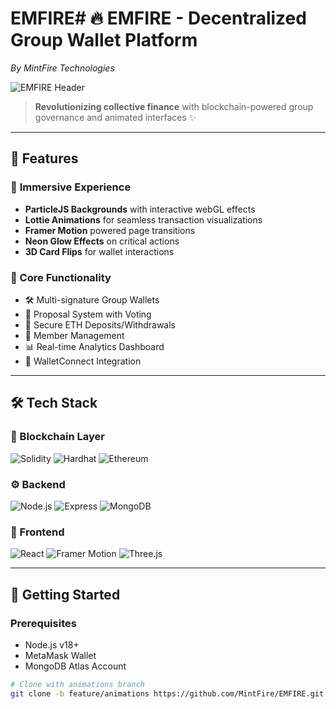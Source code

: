 # EMFIRE# 🔥 EMFIRE - Decentralized Group Wallet Platform 
*By MintFire Technologies*

![EMFIRE Header](https://media.giphy.com/media/v1.Y2lkPTc5MGI3NjExeXl3c2t1b3h4d2k5Z2V4M3VtOGV1eWx4bXh5Y3F5dDNwYjN4dGx3ZyZlcD12MV9pbnRlcm5hbF9naWZfYnlfaWQmY3Q9Zw/3ohs4kI2X9B7ctXvU4/giphy.gif)

> **Revolutionizing collective finance** with blockchain-powered group governance and animated interfaces ✨

---

## 🚀 Features

### 🌌 **Immersive Experience**
- **ParticleJS Backgrounds** with interactive webGL effects
- **Lottie Animations** for seamless transaction visualizations
- **Framer Motion** powered page transitions
- **Neon Glow Effects** on critical actions
- **3D Card Flips** for wallet interactions

### 💎 Core Functionality
- 🛠️ Multi-signature Group Wallets  
- 📜 Proposal System with Voting  
- 💸 Secure ETH Deposits/Withdrawals  
- 👥 Member Management  
- 📊 Real-time Analytics Dashboard  
- 🔐 WalletConnect Integration  

---

## 🛠 Tech Stack

### 🔗 Blockchain Layer
![Solidity](https://img.shields.io/badge/Solidity-%23363636.svg?style=for-the-badge&logo=solidity&logoColor=white)
![Hardhat](https://img.shields.io/badge/Hardhat-181A1F?style=for-the-badge&logo=hardhat)
![Ethereum](https://img.shields.io/badge/Ethereum-3C3C3D?style=for-the-badge&logo=Ethereum&logoColor=white)

### ⚙️ Backend
![Node.js](https://img.shields.io/badge/Node.js-43853D?style=for-the-badge&logo=node.js&logoColor=white)
![Express](https://img.shields.io/badge/Express.js-404D59?style=for-the-badge)
![MongoDB](https://img.shields.io/badge/MongoDB-4EA94B?style=for-the-badge&logo=mongodb&logoColor=white)

### 🎨 Frontend
![React](https://img.shields.io/badge/React-20232A?style=for-the-badge&logo=react&logoColor=61DAFB)
![Framer Motion](https://img.shields.io/badge/Framer_Motion-0055FF?style=for-the-badge&logo=framer&logoColor=white)
![Three.js](https://img.shields.io/badge/Three.js-000000?style=for-the-badge&logo=three.js&logoColor=white)

---

## 🌟 Getting Started

### Prerequisites
- Node.js v18+
- MetaMask Wallet
- MongoDB Atlas Account

```bash
# Clone with animations branch
git clone -b feature/animations https://github.com/MintFire/EMFIRE.git